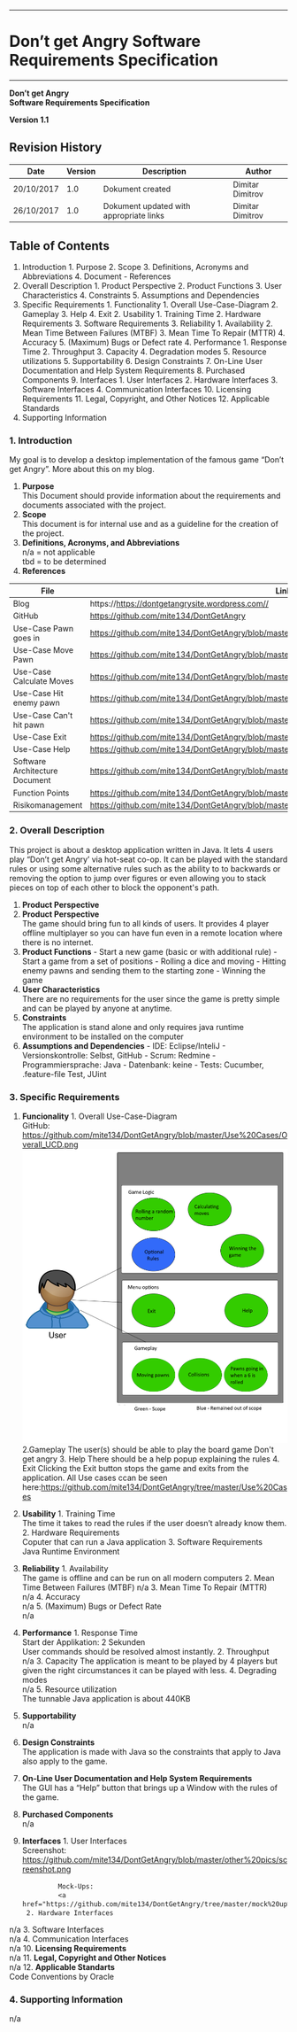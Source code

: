 -------------
# Don’t get Angry Software Requirements Specification #
-------------
**Don’t get Angry**  
**Software Requirements Specification**

**Version 1.1**

## Revision History ##
| Date       | Version | Description                                      | Author |
|------------|---------|--------------------------------------------------|--------|
| 20/10/2017 | 1.0     | Dokument created                                | Dimitar Dimitrov     |
| 26/10/2017 | 1.0     | Dokument updated with appropriate links                                | Dimitar Dimitrov     |

## Table of Contents ##
1. Introduction
        1. Purpose
        2. Scope
        3. Definitions, Acronyms and Abbreviations
        4. Document - References
2. Overall Description
        1. Product Perspective
        2. Product Functions
        3. User Characteristics
        4. Constraints
        5. Assumptions and Dependencies
3. Specific Requirements
        1. Functionality
                1. Overall Use-Case-Diagram
                2. Gameplay
                3. Help
                4. Exit
        2. Usability
                1. Training Time
                2. Hardware Requirements
                3. Software Requirements
        3. Reliability
                1. Availability
                2. Mean Time Between Failures (MTBF)
                3. Mean Time To Repair (MTTR)
                4. Accuracy
                5. (Maximum) Bugs or Defect rate
        4. Performance
                1. Response Time
                2. Throughput
                3. Capacity
                4. Degradation modes
                5. Resource utilizations
        5. Supportability
        6. Design Constraints
        7. On-Line User Documentation and Help System Requirements
        8. Purchased Components
        9. Interfaces
                1. User Interfaces
                2. Hardware Interfaces
                3. Software Interfaces
                4. Communication Interfaces
        10. Licensing Requirements
        11. Legal, Copyright, and Other Notices
        12. Applicable Standards
4. Supporting Information

### 1. Introduction ###
My goal is to develop a desktop implementation of the famous game “Don’t get Angry”. More about this on my blog.

1. **Purpose**  
This Document should provide information about the requirements and documents associated with the project.
2. **Scope**  
This document is for internal use and as a guideline for the creation of the project.
3. **Definitions, Acronyms, and Abbreviations**  
n/a = not applicable  
tbd = to be determined 
4. **References**

| File                               | Link                                                                                                           |
|------------------------------------|----------------------------------------------------------------------------------------------------------------|
| Blog                               | https://https://dontgetangrysite.wordpress.com//                                                                                 |
| GitHub                             | https://github.com/mite134/DontGetAngry                                                                            |
| Use-Case Pawn goes in	             | https://github.com/mite134/DontGetAngry/blob/master/Use%20Cases/useCasePawnGoesIn.txt                          |
| Use-Case Move Pawn                 | https://github.com/mite134/DontGetAngry/blob/master/Use%20Cases/useCaseMovePawn.md                             |
| Use-Case Calculate Moves           | https://github.com/mite134/DontGetAngry/blob/master/Use%20Cases/useCaseValidMoves.md                           |
| Use-Case Hit enemy pawn            | https://github.com/mite134/DontGetAngry/blob/master/Use%20Cases/useCaseHitEnemyPawn.txt                        |
| Use-Case Can't hit pawn            | https://github.com/mite134/DontGetAngry/blob/master/Use%20Cases/useCaseCantHitPawn.txt                         |
| Use-Case Exit                      | https://github.com/mite134/DontGetAngry/blob/master/Use%20Cases/useCaseExit.txt                                |
| Use-Case Help                      | https://github.com/mite134/DontGetAngry/blob/master/Use%20Cases/useCaseHelp.txt                                |
| Software Architecture Document     | https://github.com/mite134/DontGetAngry/blob/master/Software_Architecture.md                                   |
| Function Points                    | https://github.com/mite134/DontGetAngry/blob/master/Use%20Cases/FP%20and%20Use%20Case.png                      |
| Risikomanagement                   | https://github.com/mite134/DontGetAngry/blob/master/Risk_Management.md                                         |

### 2. Overall Description ###
This project is about a desktop application written in Java. It lets 4 users play “Don’t get Angry’ via hot-seat co-op. It can be played with the standard rules or using some alternative rules such as the ability to to backwards or removing the option to jump over figures or even allowing you to stack pieces on top of each other to block the opponent's path.

1. **Product Perspective**  
1. **Product Perspective**  
The game should bring fun to all kinds of users. It provides 4 player offline multiplayer so you can have fun even in a remote location where there is no internet.
2. **Product Functions**
        - Start a new game (basic or with additional rule)
        - Start a game from a set of positions
        - Rolling a dice and moving
        - Hitting enemy pawns and sending them to the starting zone
        - Winning the game
3. **User Characteristics**  
There are no requirements for the user since the game is pretty simple and can be played by anyone at anytime.
4. **Constraints**  
The application is stand alone and only requires java runtime environment to be installed on the computer
5. **Assumptions and Dependencies**
        - IDE: Eclipse/InteliJ
        - Versionskontrolle: Selbst, GitHub
        - Scrum: Redmine
        - Programmiersprache: Java
        - Datenbank: keine
        - Tests: Cucumber, .feature-file Test, JUint

### 3. Specific Requirements ###
1. **Funcionality**
        1. Overall Use-Case-Diagram  
GitHub: <a href="https://github.com/mite134/DontGetAngry/blob/master/Use%20Cases/Overall_UCD.png">https://github.com/mite134/DontGetAngry/blob/master/Use%20Cases/Overall_UCD.png</a>  
![Overall UCD](https://github.com/mite134/DontGetAngry/blob/master/Use%20Cases/Overall_UCD.png "Overall UCD")
        2.Gameplay
		The user(s) should be able to play the board game Don't get angry
        3. Help
		There should be a help popup explaining the rules
        4. Exit 
Clicking the Exit button stops the game and exits from the application.
All Use cases ccan be seen here:<a href="https://github.com/mite134/DontGetAngry/tree/master/Use%20Cases">https://github.com/mite134/DontGetAngry/tree/master/Use%20Cases</a>
2. **Usability**
        1. Training Time  
The time it takes to read the rules if the user doesn’t already know them. 
        2. Hardware Requirements  
Coputer that can run a Java application
        3. Software Requirements  
Java Runtime Environment
3. **Reliability**
        1. Availability  
The game is offline and can be run on all modern computers
        2. Mean Time Between Failures (MTBF)
n/a
        3. Mean Time To Repair (MTTR)  
n/a
        4. Accuracy  
n/a
        5. (Maximum) Bugs or Defect Rate  
n/a
4. **Performance**
        1. Response Time  
Start der Applikation: 2 Sekunden  
User commands should be resolved almost instantly.
        2. Throughput  
n/a
        3. Capacity
The application is meant to be played by 4 players but given the right circumstances it can be played with less.
        4. Degrading modes  
n/a
        5. Resource utilization  
The tunnable Java application is about 440KB
5. **Supportability**  
n/a
6. **Design Constraints**  
The application is made with Java so the constraints that apply to Java also apply to the game.
7. **On-Line User Documentation and Help System Requirements**  
The GUI has a “Help” button that brings up a Window with the rules of the game.
8. **Purchased Components**  
n/a
9. **Interfaces**
        1. User Interfaces  
                Screenshot:  
                <a href="https://github.com/mite134/DontGetAngry/blob/master/other%20pics/screenshot.png">https://github.com/mite134/DontGetAngry/blob/master/other%20pics/screenshot.png</a>

                Mock-Ups:  
                <a href="https://github.com/mite134/DontGetAngry/tree/master/mock%20up%20pics">https://github.com/mite134/DontGetAngry/tree/master/mock%20up%20pics</a>
        2. Hardware Interfaces  
n/a
        3. Software Interfaces  
n/a
        4. Communication Interfaces  
n/a
10. **Licensing Requirements**  
n/a
11. **Legal, Copyright and Other Notices**  
n/a
12. **Applicable Standarts**  
Code Conventions by Oracle

### 4. Supporting Information ###
n/a
